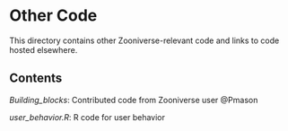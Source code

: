 # Other Code
This directory contains other Zooniverse-relevant code and links to code hosted elsewhere.

## Contents

*Building_blocks*: Contributed code from Zooniverse user @Pmason

*user_behavior.R*: R code for user behavior
